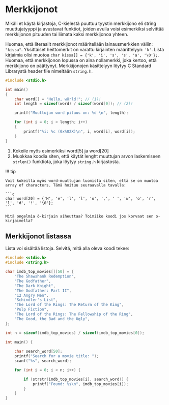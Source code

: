 # Merkkijonot

Mikäli et käytä kirjastoja, C-kielestä puuttuu tyystin merkkijono eli string muuttujatyyppi ja avustavat funktiot, joiden avulla voisi esimerkiksi selvittää merkkijonon pituuden tai liimata kaksi merkkijonoa yhteen.

Huomaa, että literaalit merkkijonot määritellään lainausmerkkien väliin: `"kissa"`. Yksittäiset heittomerkit on varattu kirjainten määrittelyyn: `'k'`. Lista kirjaimia olisi muotoa `char kissa[] = {'k', 'i', 's', 's', 'a', '\0'};`. Huomaa, että merkkijonon lopussa on aina nollamerkki, joka kertoo, että merkkijono on päättynyt. Merkkijonojen käsittelyyn löytyy C Standard Librarystä header file nimeltään `string.h`.

```c title="kirjaimet.c"
#include <stdio.h>

int main()
{
    char word[] = "Hello, wörld!"; // (1)!
    int length = sizeof(word) / sizeof(word[0]); // (2)!

    printf("Muuttujan word pituus on: %d \n", length);

    for (int i = 0; i < length; i++)
    {
        printf("%i: %c (0x%02X)\n", i, word[i], word[i]);
    }
}
```

1. Kokeile myös esimerkiksi word[5] ja word[20]
2. Muokkaa koodia siten, että käytät lenght muuttujan arvon laskemiseen `strlen()` funktiota, joka löytyy `string.h` kirjastosta.

!!! tip

    Voit kokeilla myös word-muuttujan luomista siten, että se on muotoa array of characters. Tämä hoituu seuraavalla tavalla:
    
    ```c
    char word[20] = {'H', 'e', 'l', 'l', 'o', ',', ' ', 'w', 'o', 'r', 'l', 'd', '!', '\0'};
    ```
    
    Mitä ongelmia ö-kirjain aiheuttaa? Toimiiko koodi jos korvaat sen o-kirjaimella?

## Merkkijonot listassa

Lista voi sisältää listoja. Selvitä, mitä alla oleva koodi tekee:

```c
#include <stdio.h>
#include <string.h>

char imdb_top_movies[][50] = {
    "The Shawshank Redemption",
    "The Godfather",
    "The Dark Knight",
    "The Godfather: Part II",
    "12 Angry Men",
    "Schindler's List",
    "The Lord of the Rings: The Return of the King",
    "Pulp Fiction",
    "The Lord of the Rings: The Fellowship of the Ring",
    "The Good, the Bad and the Ugly",
};

int n = sizeof(imdb_top_movies) / sizeof(imdb_top_movies[0]);

int main() {
    
    char search_word[50];
    printf("Search for a movie title: ");
    scanf("%s", search_word);

    for (int i = 0; i < n; i++) {

        if (strstr(imdb_top_movies[i], search_word)) {
            printf("Found: %s\n", imdb_top_movies[i]);
        }
    }
}
```
